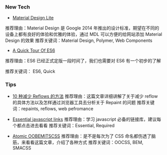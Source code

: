 ### New Tech

* [Material Design Lite](https://medium.com/google-developers/introducing-material-design-lite-3ce67098c031)

推荐理由：Material Design 是 Google 2014 年推出的设计标准，期望在不同的设备上都有良好的体验和优雅的体验，通过 MDL 可以方便的给网站添加 Material Design 的效果
推荐关键词：Material Design, Polymer, Web Components

* [A Quick Tour Of ES6](http://jamesknelson.com/es6-the-bits-youll-actually-use/)

推荐理由：ES6 已经正式定版一段时间了，我们也需要对 ES6 有一个初步的了解

推荐关键词： ES6, Quick

### Tips

* [10 种减少 Reflows 的方法](http://www.sitepoint.com/10-ways-minimize-reflows-improve-performance/)
推荐理由：这篇文章详细讲解了关于减少 reflow 的具体方法以及怎样通过浏览器工具去分析关于 Repaint 的问题
推荐关键词：repaints, reflows, web pefromance

* [Essential javascript links](https://github.com/ericelliott/essential-javascript-links)
推荐理由：学习 javascript 必备的链接库，建议每个都点击进去看看
推荐关键词：Essential, Required

* [Atomic OOBEMITSCSS](http://www.sitepoint.com/atomic-oobemitscss/)
推荐理由：是不是每次为了 CSS 命名都伤透了脑筋，来看看这篇文章，介绍了各种方式
推荐关键词：OOCSS, BEM, SMACSS
